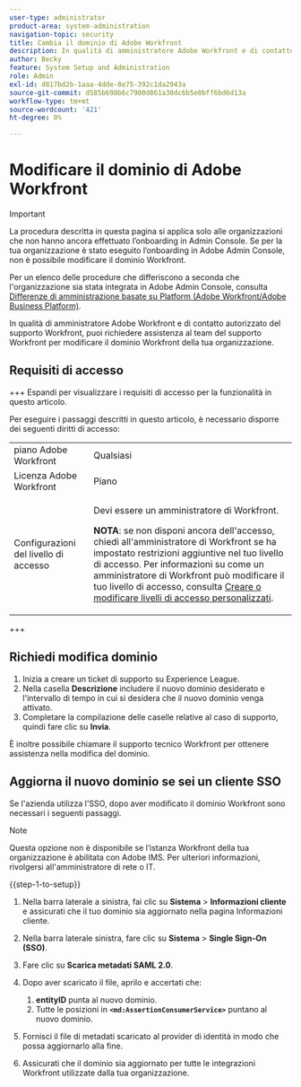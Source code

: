 ```yaml
---
user-type: administrator
product-area: system-administration
navigation-topic: security
title: Cambia il dominio di Adobe Workfront
description: In qualità di amministratore Adobe Workfront e di contatto autorizzato del supporto Workfront, puoi richiedere assistenza al team del supporto Workfront per modificare il dominio Workfront della tua organizzazione.
author: Becky
feature: System Setup and Administration
role: Admin
exl-id: d817bd2b-1aaa-4dde-8e75-392c1da2943a
source-git-commit: d585b698b6c7900d861a30dc6b5e0bff6bd6d13a
workflow-type: tm+mt
source-wordcount: '421'
ht-degree: 0%

---
```


# Modificare il dominio di Adobe Workfront

>[!IMPORTANT]
>
>La procedura descritta in questa pagina si applica solo alle organizzazioni che non hanno ancora effettuato l’onboarding in Admin Console. Se per la tua organizzazione è stato eseguito l’onboarding in Adobe Admin Console, non è possibile modificare il dominio Workfront.
>
>Per un elenco delle procedure che differiscono a seconda che l&#39;organizzazione sia stata integrata in Adobe Admin Console, consulta [Differenze di amministrazione basate su Platform (Adobe Workfront/Adobe Business Platform)](../../../administration-and-setup/get-started-wf-administration/actions-in-admin-console.md).

In qualità di amministratore Adobe Workfront e di contatto autorizzato del supporto Workfront, puoi richiedere assistenza al team del supporto Workfront per modificare il dominio Workfront della tua organizzazione.

## Requisiti di accesso

+++ Espandi per visualizzare i requisiti di accesso per la funzionalità in questo articolo.

Per eseguire i passaggi descritti in questo articolo, è necessario disporre dei seguenti diritti di accesso:

<table style="table-layout:auto"> 
 <col> 
 <col> 
 <tbody> 
  <tr> 
   <td role="rowheader">piano Adobe Workfront</td> 
   <td>Qualsiasi</td> 
  </tr> 
  <tr> 
   <td role="rowheader">Licenza Adobe Workfront</td> 
   <td>Piano</td> 
  </tr> 
  <tr> 
   <td role="rowheader">Configurazioni del livello di accesso</td> 
   <td> <p>Devi essere un amministratore di Workfront.</p> <p><b>NOTA</b>: se non disponi ancora dell'accesso, chiedi all'amministratore di Workfront se ha impostato restrizioni aggiuntive nel tuo livello di accesso. Per informazioni su come un amministratore di Workfront può modificare il tuo livello di accesso, consulta <a href="../../../administration-and-setup/add-users/configure-and-grant-access/create-modify-access-levels.md" class="MCXref xref">Creare o modificare livelli di accesso personalizzati</a>.</p> </td> 
  </tr> 
 </tbody> 
</table>

+++

## Richiedi modifica dominio

1. Inizia a creare un ticket di supporto su Experience League.
1. Nella casella **Descrizione** includere il nuovo dominio desiderato e l&#39;intervallo di tempo in cui si desidera che il nuovo dominio venga attivato.
1. Completare la compilazione delle caselle relative al caso di supporto, quindi fare clic su **Invia**.

È inoltre possibile chiamare il supporto tecnico Workfront per ottenere assistenza nella modifica del dominio.

## Aggiorna il nuovo dominio se sei un cliente SSO

Se l&#39;azienda utilizza l&#39;SSO, dopo aver modificato il dominio Workfront sono necessari i seguenti passaggi.

>[!NOTE]
>
>Questa opzione non è disponibile se l’istanza Workfront della tua organizzazione è abilitata con Adobe IMS. Per ulteriori informazioni, rivolgersi all&#39;amministratore di rete o IT.

{{step-1-to-setup}}

1. Nella barra laterale a sinistra, fai clic su **Sistema** > **Informazioni cliente** e assicurati che il tuo dominio sia aggiornato nella pagina Informazioni cliente.

1. Nella barra laterale sinistra, fare clic su **Sistema** > **Single Sign-On (SSO)**.

1. Fare clic su **Scarica metadati SAML 2.0**.
1. Dopo aver scaricato il file, aprilo e accertati che:

   1. **entityID** punta al nuovo dominio.
   1. Tutte le posizioni in **`<md:AssertionConsumerService>`** puntano al nuovo dominio.

1. Fornisci il file di metadati scaricato al provider di identità in modo che possa aggiornarlo alla fine.
1. Assicurati che il dominio sia aggiornato per tutte le integrazioni Workfront utilizzate dalla tua organizzazione.
